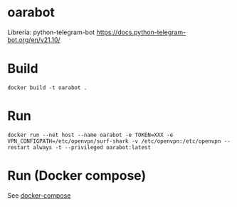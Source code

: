 # oarabot

Librería: python-telegram-bot https://docs.python-telegram-bot.org/en/v21.10/




# Build
```
docker build -t oarabot .
```

# Run 
```
docker run --net host --name oarabot -e TOKEN=XXX -e VPN_CONFIGPATH=/etc/openvpn/surf-shark -v /etc/openvpn:/etc/openvpn --restart always -t --privileged oarabot:latest
```

# Run (Docker compose)

See [docker-compose](./docker-compose.yml)